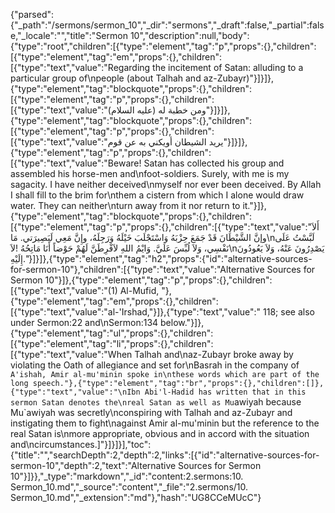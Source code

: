 {"parsed":{"_path":"/sermons/sermon_10","_dir":"sermons","_draft":false,"_partial":false,"_locale":"","title":"Sermon 10","description":null,"body":{"type":"root","children":[{"type":"element","tag":"p","props":{},"children":[{"type":"element","tag":"em","props":{},"children":[{"type":"text","value":"Regarding the incitement of Satan: alluding to a particular group of\npeople (about Talhah and az-Zubayr)"}]}]},{"type":"element","tag":"blockquote","props":{},"children":[{"type":"element","tag":"p","props":{},"children":[{"type":"text","value":"ومن خطبة له (عليه السلام)"}]}]},{"type":"element","tag":"blockquote","props":{},"children":[{"type":"element","tag":"p","props":{},"children":[{"type":"text","value":"يريد الشيطان أويكني به عن قوم"}]}]},{"type":"element","tag":"p","props":{},"children":[{"type":"text","value":"Beware! Satan has collected his group and assembled his horse-men and\nfoot-soldiers. Surely, with me is my sagacity. I have neither deceived\nmyself nor ever been deceived. By Allah I shall fill to the brim for\nthem a cistern from which I alone would draw water. They can neither\nturn away from it nor return to it."}]},{"type":"element","tag":"blockquote","props":{},"children":[{"type":"element","tag":"p","props":{},"children":[{"type":"text","value":"أَلاَ وإنَّ الشَّيْطَانَ قَدْ جَمَعَ حِزْبَهُ وَاسْتَجْلَبَ خَيْلَهُ وَرَجِلَهُ، وإِنَّ مَعِي لَبَصِيرَتي. مَا\nلَبَّسْتُ عَلَى نَفْسِي، وَلاَ لُبِّسَ عَلَيَّ. وَايْمُ اللهِ لاَفْرِطَنَّ لَهُمْ حَوْضاً أَنَا مَاتِحُهُ !لاَ\nيَصْدِرُونَ عَنْهُ، وَلاَ يَعُودُونَ إِلَيْهِ."}]}]},{"type":"element","tag":"h2","props":{"id":"alternative-sources-for-sermon-10"},"children":[{"type":"text","value":"Alternative Sources for Sermon 10"}]},{"type":"element","tag":"p","props":{},"children":[{"type":"text","value":"(1) Al-Mufid, "},{"type":"element","tag":"em","props":{},"children":[{"type":"text","value":"al-'Irshad,"}]},{"type":"text","value":" 118; see also under Sermon:22 and\nSermon:134 below."}]},{"type":"element","tag":"ul","props":{},"children":[{"type":"element","tag":"li","props":{},"children":[{"type":"text","value":"When Talhah and\naz-Zubayr broke away by violating the Oath of allegiance and set for\nBasrah in the company of `A'ishah, Amir al-mu'minin spoke in\nthese words which are part of the long speech."},{"type":"element","tag":"br","props":{},"children":[]},{"type":"text","value":"\nIbn Abi'l-Hadid has written that in this sermon Satan denotes the\nreal Satan as well as Mu`awiyah because Mu`awiyah was secretly\nconspiring with Talhah and az-Zubayr and instigating them to fight\nagainst Amir al-mu'minin but the reference to the real Satan is\nmore appropriate, obvious and in accord with the situation and\ncircumstances.]"}]}]}],"toc":{"title":"","searchDepth":2,"depth":2,"links":[{"id":"alternative-sources-for-sermon-10","depth":2,"text":"Alternative Sources for Sermon 10"}]}},"_type":"markdown","_id":"content:2.sermons:10. Sermon_10.md","_source":"content","_file":"2.sermons/10. Sermon_10.md","_extension":"md"},"hash":"UG8CCeMUcC"}
